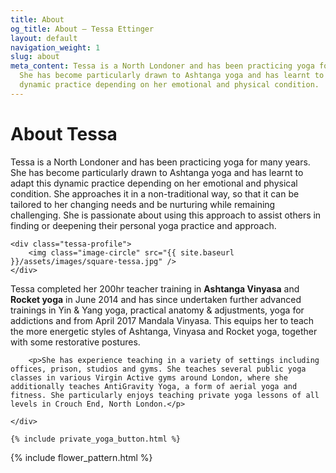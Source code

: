 ```yaml
---
title: About
og_title: About — Tessa Ettinger
layout: default
navigation_weight: 1
slug: about
meta_content: Tessa is a North Londoner and has been practicing yoga for many years.
  She has become particularly drawn to Ashtanga yoga and has learnt to adapt this
  dynamic practice depending on her emotional and physical condition.
---
```


<div class="about-columns">
	<div class="about-tessa">
		<h1>About Tessa</h1>
		<p>Tessa is a North Londoner and has been practicing yoga for many years. She has become particularly drawn to Ashtanga yoga and has learnt to adapt this dynamic practice depending on her emotional and physical condition.  She approaches it in a non-traditional way, so that it can be tailored to her changing needs and be nurturing while remaining challenging.  She is passionate about using this approach to assist others in finding or deepening their personal yoga practice and approach.</p>
	</div>

	<div class="tessa-profile">
		<img class="image-circle" src="{{ site.baseurl }}/assets/images/square-tessa.jpg" />
	</div>
</div>

<div class="details-container">
	<div class="tessa-details">
		<p>Tessa completed her 200hr teacher training in <strong>Ashtanga Vinyasa</strong> and <strong>Rocket yoga</strong> in June 2014 and has since undertaken further advanced trainings in Yin & Yang yoga, practical anatomy & adjustments, yoga for addictions and from April 2017 Mandala Vinyasa.  This equips her to teach the more energetic styles of Ashtanga, Vinyasa and Rocket yoga, together with some restorative postures.</p>

		<p>She has experience teaching in a variety of settings including offices, prison, studios and gyms. She teaches several public yoga classes in various Virgin Active gyms around London, where she additionally teaches AntiGravity Yoga, a form of aerial yoga and fitness. She particularly enjoys teaching private yoga lessons of all levels in Crouch End, North London.</p>

	</div>

	{% include private_yoga_button.html %}
	
</div>

{% include flower_pattern.html %}